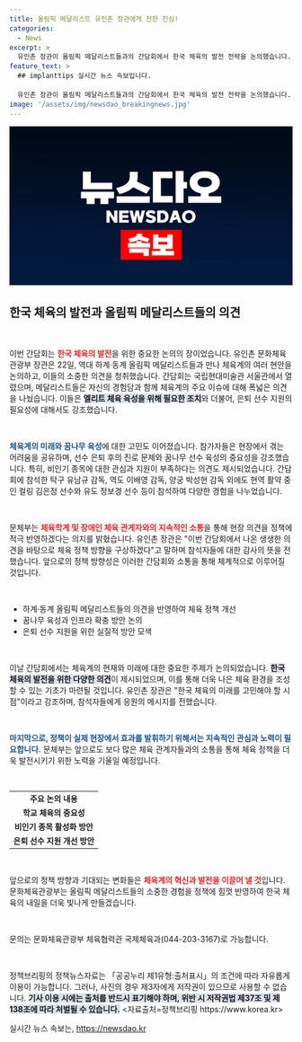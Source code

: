 ```yaml
---
title: 올림픽 메달리스트 유인촌 장관에게 전한 진심!
categories:
  - News
excerpt: >
  유인촌 장관이 올림픽 메달리스트들과의 간담회에서 한국 체육의 발전 전략을 논의했습니다. 선수 육성과 기반 시설 확충 등 다양한 의견이 쏟아진 이 자리에서, 체육 정책의 미래가 밝혀질 열띤 토론이 이어졌습니다.
feature_text: >
  ## implanttips 실시간 뉴스 속보입니다.

  유인촌 장관이 올림픽 메달리스트들과의 간담회에서 한국 체육의 발전 전략을 논의했습니다. 선수 육성과 기반 시설 확충 등 다양한 의견이 쏟아진 이 자리에서, 체육 정책의 미래가 밝혀질 열띤 토론이 이어졌습니다.
image: '/assets/img/newsdao_breakingnews.jpg'
---
```


<p><img src="/assets/img/newsdao_breakingnews.jpg" alt="implanttips 속보" /></p>

<h2 data-ke-size="size26">한국 체육의 발전과 올림픽 메달리스트들의 의견</h2>

<p data-ke-size="size16">&nbsp;</p>

<p>이번 간담회는 <b><span style="color: #ee2323;">한국 체육의 발전</span></b>을 위한 중요한 논의의 장이었습니다. 유인촌 문화체육관광부 장관은 22일, 역대 하계·동계 올림픽 메달리스트들과 만나 체육계의 여러 현안을 논의하고, 이들의 소중한 의견을 청취했습니다. 간담회는 국립현대미술관 서울관에서 열렸으며, 메달리스트들은 자신의 경험담과 함께 체육계의 주요 이슈에 대해 폭넓은 의견을 나눴습니다. 이들은 <b><span style="background-color: #21538527;">엘리트 체육 육성을 위해 필요한 조치</span></b>와 더불어, 은퇴 선수 지원의 필요성에 대해서도 강조했습니다.</p>

<p data-ke-size="size16">&nbsp;</p>

<p><b><span style="color: #1a5490;">체육계의 미래와 꿈나무 육성</span></b>에 대한 고민도 이어졌습니다. 참가자들은 현장에서 겪는 어려움을 공유하며, 선수 은퇴 후의 진로 문제와 꿈나무 선수 육성의 중요성을 강조했습니다. 특히, 비인기 종목에 대한 관심과 지원이 부족하다는 의견도 제시되었습니다. 간담회에 참석한 탁구 유남규 감독, 역도 이배영 감독, 양궁 박성현 감독 외에도 현역 활약 중인 컬링 김은정 선수와 유도 정보경 선수 등이 참석하여 다양한 경험을 나누었습니다.</p>

<p data-ke-size="size16">&nbsp;</p>

<p>문체부는 <b><span style="color: #ee2323;">체육학계 및 장애인 체육 관계자와의 지속적인 소통</span></b>을 통해 현장 의견을 정책에 적극 반영하겠다는 의지를 밝혔습니다. 유인촌 장관은 "이번 간담회에서 나온 생생한 의견을 바탕으로 체육 정책 방향을 구상하겠다"고 말하며 참석자들에 대한 감사의 뜻을 전했습니다. 앞으로의 정책 방향성은 이러한 간담회와 소통을 통해 체계적으로 이루어질 것입니다.</p>

<p data-ke-size="size16">&nbsp;</p>

<ul>
    <li>하계·동계 올림픽 메달리스트들의 의견을 반영하여 체육 정책 개선</li>
    <li>꿈나무 육성과 인프라 확충 방안 논의</li>
    <li>은퇴 선수 지원을 위한 실질적 방안 모색</li>
</ul>

<p data-ke-size="size16">&nbsp;</p>

<p>이날 간담회에서는 체육계의 현재와 미래에 대한 중요한 주제가 논의되었습니다. <b><span style="background-color: #21538527;">한국 체육의 발전을 위한 다양한 의견</span></b>이 제시되었으며, 이를 통해 더욱 나은 체육 환경을 조성할 수 있는 기초가 마련될 것입니다. 유인촌 장관은 "한국 체육의 미래를 고민해야 할 시점"이라고 강조하며, 참석자들에게 응원의 메시지를 전했습니다.</p>

<p data-ke-size="size16">&nbsp;</p>

<p><b><span style="color: #1a5490;">마지막으로, 정책이 실제 현장에서 효과를 발휘하기 위해서는 지속적인 관심과 노력이 필요합니다.</span></b> 문체부는 앞으로도 보다 많은 체육 관계자들과의 소통을 통해 체육 정책을 더욱 발전시키기 위한 노력을 기울일 예정입니다. </p>

<p data-ke-size="size16">&nbsp;</p>

<table style="width: 100%;">
    <tr>
        <td style="text-align: center; height: 17px;"><b>주요 논의 내용</b></td>
    </tr>
    <tr>
        <td style="text-align: center; height: 17px;"><b>학교 체육의 중요성</b></td>
    </tr>    
    <tr>
        <td style="text-align: center; height: 17px;"><b>비인기 종목 활성화 방안</b></td>
    </tr>
    <tr>
        <td style="text-align: center; height: 17px;"><b>은퇴 선수 지원 개선 방안</b></td>
    </tr>
</table>

<p data-ke-size="size16">&nbsp;</p>

<p>앞으로의 정책 방향과 기대되는 변화들은 <b><span style="color: #ee2323;">체육계의 혁신과 발전을 이끌어 낼 것</span></b>입니다. 문화체육관광부는 올림픽 메달리스트들의 소중한 경험을 정책에 힘껏 반영하여 한국 체육의 내일을 더욱 빛나게 만들겠습니다. </p>

<p data-ke-size="size16">&nbsp;</p>

<p>문의는 문화체육관광부 체육협력관 국제체육과(044-203-3167)로 가능합니다. </p>

<p data-ke-size="size16">&nbsp;</p>

<p>정책브리핑의 정책뉴스자료는 「공공누리 제1유형:출처표시」의 조건에 따라 자유롭게 이용이 가능합니다. 그러나, 사진의 경우 제3자에게 저작권이 있으므로 사용할 수 없습니다. <b><span style="background-color: #21538527;">기사 이용 시에는 출처를 반드시 표기해야 하며, 위반 시 저작권법 제37조 및 제138조에 따라 처벌될 수 있습니다.</span></b> &lt;자료출처=정책브리핑 https://www.korea.kr></p>
실시간 뉴스 속보는, <a href="https://newsdao.kr" rel="dofollow">https://newsdao.kr</a>


